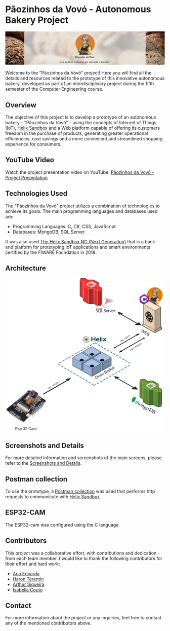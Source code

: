 # Pãozinhos da Vovó - Autonomous Bakery Project

![Pãozinhos da Vovó](/images/header.png) 

Welcome to the "Pãozinhos da Vovó" project! Here you will find all the details and resources related to the prototype of this innovative autonomous bakery, developed as part of an interdisciplinary project during the fifth semester of the Computer Engineering course.

## Overview

The objective of this project is to develop a prototype of an autonomous bakery - "Pãozinhos da Vovó" - using the concepts of Internet of Things (IoT), [Helix Sandbox](https://github.com/Helix-Platform/Sandbox-NG) and a Web platform capable of offering its customers freedom in the purchase of products, generating greater operational efficiencies, cost savings and a more convenient and streamlined shopping experience for consumers.

## YouTube Video 
 
Watch the project presentation video on YouTube: [Pãozinhos da Vovó - Project Presentation](https://www.youtube.com/watch?v=WpqHnomF3Xc&t=2s)

## Technologies Used

The "Pãozinhos da Vovó" project utilizes a combination of technologies to achieve its goals. The main programming languages and databases used are:

- Programming Languages: C, C#, CSS, JavaScript
- Databases: MongoDB, SQL Server

It was also used [The Helix Sandbox NG (Next Generation)](https://github.com/Helix-Platform/Sandbox-NG) that is a back-end platform for prototyping IoT applications and smart environments certified by the FIWARE Foundation in 2018.

## Architecture

![Architecture](/images/architecture.png)

## Screenshots and Details

For more detailed information and screenshots of the main screens, please refer to the [Screenshots and Details](/screens/screens.md).

## Postman collection

To use the prototype, a [Postman collection](/postman/postman.md) was used that performs http requests to communicate with [Helix Sandbox](https://github.com/Helix-Platform/Sandbox-NG).

## ESP32-CAM

The ESP32-cam was configured using the C language. 

## Contributors

This project was a collaborative effort, with contributions and dedication from each team member. I would like to thank the following contributors for their effort and hard work:

- [Ana Eduarda](https://github.com/F3IJO)
- [Haron Terentin](https://github.com/Haron-Terentin)
- [Arthur Siqueira](https://github.com/)
- [Isabella Couto](https://github.com/iscoutto)

## Contact

For more information about the project or any inquiries, feel free to contact any of the mentioned contributors above. 

